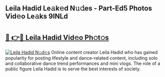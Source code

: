 ## Leila Hadid Le𝚊k𝚎d N𝚞𝚍es - Part-Ed5 Photos Vid𝚎o Le𝚊ks 9lNLd

# <h2><a href="http://fbbwxda.evod.top/?m=Leila+Hadid">🔗 👉🔴 Leila Hadid Vid𝚎o Ph𝚘t𝚘s</a></h2>

[![Leila Hadid N𝚞d𝚎s](https://i.imgur.com/8V9OHl7.gif)](http://fbbwxda.evod.top/?m=Leila+Hadid)
Online content creator Leila Hadid who has gained popularity for posting lifestyle and dance-related content, including solo and collaborative dance trend performances and mini vlogs. The role of a public figure Leila Hadid is to serve the best interests of society. 
